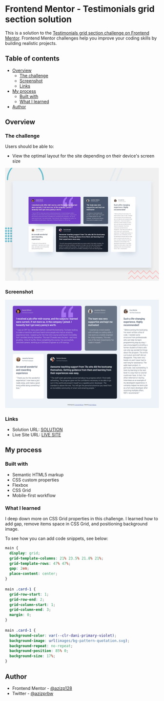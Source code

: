 # Frontend Mentor - Testimonials grid section solution

This is a solution to the [Testimonials grid section challenge on Frontend Mentor](https://www.frontendmentor.io/challenges/testimonials-grid-section-Nnw6J7Un7). Frontend Mentor challenges help you improve your coding skills by building realistic projects.

## Table of contents

- [Overview](#overview)
  - [The challenge](#the-challenge)
  - [Screenshot](#screenshot)
  - [Links](#links)
- [My process](#my-process)
  - [Built with](#built-with)
  - [What I learned](#what-i-learned)
- [Author](#author)

## Overview

### The challenge

Users should be able to:

- View the optimal layout for the site depending on their device's screen size

![Design preview for the Testimonials grid section coding challenge](./design/desktop-preview.jpg)

### Screenshot

![SCREENSHOT](./images/screenshot.png)

### Links

- Solution URL: [SOLUTION]()
- Live Site URL: [LIVE SITE]()

## My process

### Built with

- Semantic HTML5 markup
- CSS custom properties
- Flexbox
- CSS Grid
- Mobile-first workflow

### What I learned

I deep down more on CSS Grid properties in this challenge. I learned how to add gap, remove items space in CSS Grid, and positioning background image.

To see how you can add code snippets, see below:

```css
main {
  display: grid;
  grid-template-columns: 21% 23.5% 21.8% 21%;
  grid-template-rows: 47% 47%;
  gap: 2em;
  place-content: center;
}

main .card-1 {
  grid-row-start: 1;
  grid-row-end: 2;
  grid-column-start: 1;
  grid-column-end: 3;
  margin: 0;
}

main .card-1 {
  background-color: var(--clr-dani-primary-violet);
  background-image: url(images/bg-pattern-quotation.svg);
  background-repeat: no-repeat;
  background-position: 85% 0;
  background-size: 17%;
}
```

## Author

- Frontend Mentor - [@azizp128](https://www.frontendmentor.io/profile/azizp128)
- Twitter - [@azizprbw](https://www.twitter.com/azizprbw)
